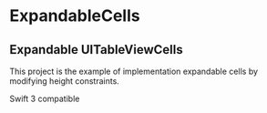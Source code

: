 # ExpandableCells
<h2>Expandable UITableViewCells</h2>

This project is the example of implementation expandable cells by modifying height constraints. 

Swift 3 compatible

